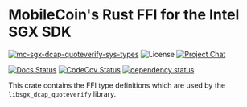 # MobileCoin's Rust FFI for the Intel SGX SDK

[![mc-sgx-dcap-quoteverify-sys-types][crate-image]][crate-link]
![License][license-image]
[![Project Chat][chat-image]][chat-link]

[![Docs Status][docs-image]][docs-link]
[![CodeCov Status][codecov-image]][codecov-link]
[![dependency status][deps-image]][deps-link]

This crate contains the FFI type definitions which are used by the 
`libsgx_dcap_quoteverify` library.

[crate-image]: https://img.shields.io/crates/v/mc-sgx-dcap-quoteverify-sys-types.svg?style=for-the-badge
[crate-link]: https://crates.io/crates/aead
[license-image]: https://img.shields.io/crates/l/mc-sgx-dcap-quoteverify-sys-types?style=for-the-badge
[chat-image]: https://img.shields.io/discord/MOBILECOIN?style=for-the-badge
[chat-link]: https://mobilecoin.chat
[docs-image]: https://img.shields.io/docsrs/mc-sgx-dcap-quoteverify-sys-types?style=for-the-badge
[docs-link]: https://docs.rs/crate/mc-sgx-dcap-quoteverify-sys-types
[codecov-image]: https://img.shields.io/codecov/c/github/mobilecoinfoundation/sgx/develop?style=for-the-badge
[codecov-link]: https://codecov.io/gh/mobilecoinfoundation/sgx
[deps-image]: https://deps.rs/crate/mc-sgx-dcap-quoteverify-sys-types/status.svg?style=for-the-badge
[deps-link]: https://deps.rs/crate/mc-sgx-dcap-quoteverify-sys-types
